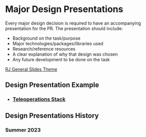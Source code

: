# Major Design Presentations

Every major design decision is required to have an accompanying presentation for the PR. The presentation should include:
* Background on the task/purpose
* Major technologies/packages/libraries used
* Research/reference resources
* A clear explanation of why that design was chosen
* Any future development to be done on the task

[RJ General Slides Theme](https://docs.google.com/presentation/d/14omGRc-cdEDDEFdOUnVKgbbW5EMFX9UyO-QmpGfILho/edit?usp=sharing)


## Design Presentation Example
* ### [Teleoperations Stack](https://docs.google.com/presentation/d/14omGRc-cdEDDEFdOUnVKgbbW5EMFX9UyO-QmpGfILho/edit?usp=sharing)

## Design Presentations History

### Summer 2023

